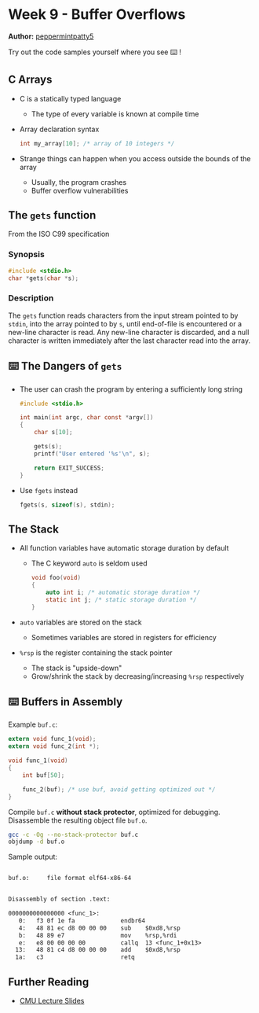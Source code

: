 # Week 9 - Buffer Overflows

**Author:** [peppermintpatty5](https://github.com/peppermintpatty5)

Try out the code samples yourself where you see :keyboard: !

## C Arrays

* C is a statically typed language
    * The type of every variable is known at compile time
* Array declaration syntax

    ```c
    int my_array[10]; /* array of 10 integers */
    ```

* Strange things can happen when you access outside the bounds of the array
    * Usually, the program crashes
    * Buffer overflow vulnerabilities

## The `gets` function

From the ISO C99 specification

### Synopsis

```c
#include <stdio.h>
char *gets(char *s);
```

### Description

The `gets` function reads characters from the input stream pointed to by `stdin`, into the array pointed to by `s`, until end-of-file is encountered or a new-line character is read. Any new-line character is discarded, and a null character is written immediately after the last character read into the array.

## :keyboard: The Dangers of `gets`

* The user can crash the program by entering a sufficiently long string

    ```c
    #include <stdio.h>

    int main(int argc, char const *argv[])
    {
        char s[10];

        gets(s);
        printf("User entered '%s'\n", s);

        return EXIT_SUCCESS;
    }
    ```

* Use `fgets` instead

    ```c
    fgets(s, sizeof(s), stdin);
    ```

## The Stack

* All function variables have automatic storage duration by default
    * The C keyword `auto` is seldom used

        ```c
        void foo(void)
        {
            auto int i; /* automatic storage duration */
            static int j; /* static storage duration */
        }
        ```

* `auto` variables are stored on the stack
    * Sometimes variables are stored in registers for efficiency
* `%rsp` is the register containing the stack pointer
    * The stack is "upside-down"
    * Grow/shrink the stack by decreasing/increasing `%rsp` respectively

## :keyboard: Buffers in Assembly

Example `buf.c`:

```c
extern void func_1(void);
extern void func_2(int *);

void func_1(void)
{
    int buf[50];

    func_2(buf); /* use buf, avoid getting optimized out */
}
```

Compile `buf.c` **without stack protector**, optimized for debugging. Disassemble the resulting object file `buf.o`.

```sh
gcc -c -Og --no-stack-protector buf.c
objdump -d buf.o
```

Sample output:

```txt

buf.o:     file format elf64-x86-64


Disassembly of section .text:

0000000000000000 <func_1>:
   0:   f3 0f 1e fa             endbr64
   4:   48 81 ec d8 00 00 00    sub    $0xd8,%rsp
   b:   48 89 e7                mov    %rsp,%rdi
   e:   e8 00 00 00 00          callq  13 <func_1+0x13>
  13:   48 81 c4 d8 00 00 00    add    $0xd8,%rsp
  1a:   c3                      retq
```

## Further Reading

* [CMU Lecture Slides](www.cs.cmu.edu/afs/cs/academic/class/15213-f15/www/lectures/09-machine-advanced.pdf)
